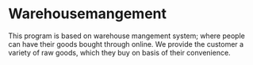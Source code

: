 # Warehousemangement
This program is based on warehouse mangement system; where people can have their goods bought through online.
We provide the customer a variety of raw goods, which they buy on basis of their convenience.
